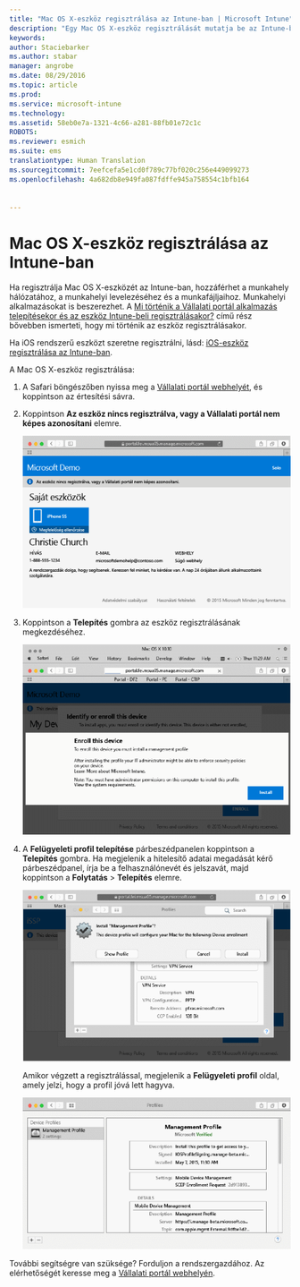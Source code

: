 ```yaml
---
title: "Mac OS X-eszköz regisztrálása az Intune-ban | Microsoft Intune"
description: "Egy Mac OS X-eszköz regisztrálását mutatja be az Intune-ban"
keywords: 
author: Staciebarker
ms.author: stabar
manager: angrobe
ms.date: 08/29/2016
ms.topic: article
ms.prod: 
ms.service: microsoft-intune
ms.technology: 
ms.assetid: 58eb0e7a-1321-4c66-a281-88fb01e72c1c
ROBOTS: 
ms.reviewer: esmich
ms.suite: ems
translationtype: Human Translation
ms.sourcegitcommit: 7eefcefa5e1cd0f789c77bf020c256e449099273
ms.openlocfilehash: 4a682db8e949fa087fdffe945a758554c1bfb164


---
```



# Mac OS X-eszköz regisztrálása az Intune-ban

Ha regisztrálja Mac OS X-eszközét az Intune-ban, hozzáférhet a munkahely hálózatához, a munkahelyi levelezéséhez és a munkafájljaihoz. Munkahelyi alkalmazásokat is beszerezhet. A [Mi történik a Vállalati portál alkalmazás telepítésekor és az eszköz Intune-beli regisztrálásakor?](what-happens-if-you-install-the-company-portal-app-and-enroll-your-device-in-intune-ios.md) című rész bővebben ismerteti, hogy mi történik az eszköz regisztrálásakor.

Ha iOS rendszerű eszközt szeretne regisztrálni, lásd: [iOS-eszköz regisztrálása az Intune-ban](enroll-your-device-in-intune-ios.md).


A Mac OS X-eszköz regisztrálása:

1.  A Safari böngészőben nyissa meg a [Vállalati portál webhelyét](https://portal.manage.microsoft.com), és koppintson az értesítési sávra.

2.  Koppintson **Az eszköz nincs regisztrálva, vagy a Vállalati portál nem képes azonosítani** elemre.

    ![device-not-enrolled](./media/1-macosx-enroll-tap-enroll.png)

3.  Koppintson a **Telepítés** gombra az eszköz regisztrálásának megkezdéséhez.

    ![tap-install-to-enroll](./media/2-macosx-enroll--install-button.png)

4.  A **Felügyeleti profil telepítése** párbeszédpanelen koppintson a **Telepítés** gombra. Ha megjelenik a hitelesítő adatai megadását kérő párbeszédpanel, írja be a felhasználónevét és jelszavát, majd koppintson a **Folytatás** &gt; **Telepítés** elemre.

    ![install-management-profile](./media/3-macosx-enroll-tap-install.png)

    Amikor végzett a regisztrálással, megjelenik a **Felügyeleti profil** oldal, amely jelzi, hogy a profil jóvá lett hagyva.

    ![management-profile-verified](./media/4-macosx-enroll-done.png)

További segítségre van szüksége? Forduljon a rendszergazdához. Az elérhetőségét keresse meg a [Vállalati portál webhelyén](http://portal.manage.microsoft.com).



<!--HONumber=Oct16_HO2-->


